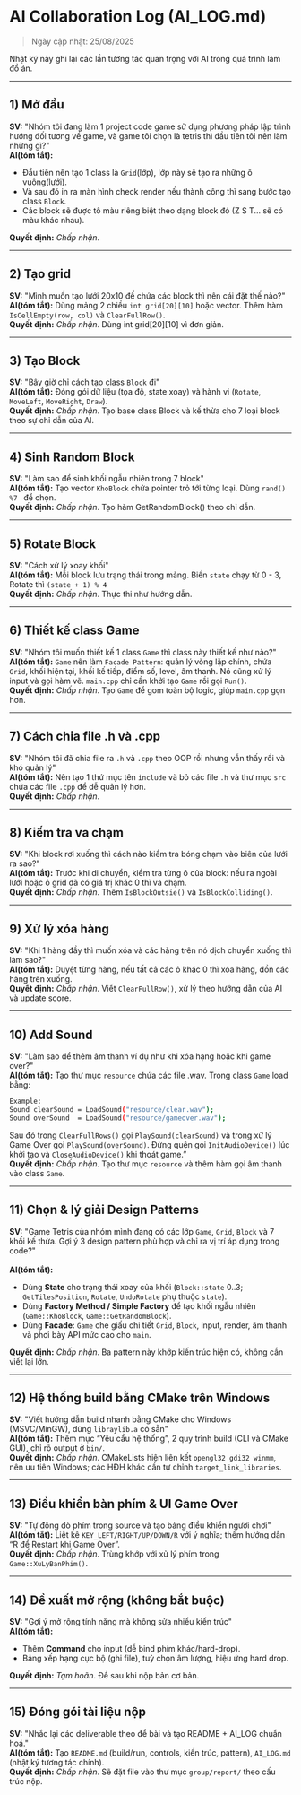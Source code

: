 # AI Collaboration Log (AI_LOG.md)

> Ngày cập nhật: 25/08/2025

Nhật ký này ghi lại các lần tương tác quan trọng với AI trong quá trình làm đồ án.

---

## 1) Mở đầu
**SV:** "Nhóm tôi đang làm 1 project code game sử dụng phương pháp lập trình hướng đối tương về game, và game tôi chọn là tetris thì đầu tiên
tôi nên làm những gì?"<br>
**AI(tóm tắt):**
- Đầu tiên nên tạo 1 class là `Grid`(lớp), lớp này sẽ tạo ra những ô vuông(lưới).
- Và sau đó in ra màn hình check render nếu thành công thì sang bước tạo class `Block`.
- Các block sẽ được tô màu riêng biệt theo dạng block đó (Z S T... sẽ có màu khác nhau).<br>

**Quyết định:** *Chấp nhận*.

---

## 2) Tạo grid 
**SV:** "Mình muốn tạo lưới 20x10 đế chứa các block thì nên cái đặt thế nào?"<br>
**AI(tóm tắt):** Dùng mảng 2 chiều `int grid[20][10]` hoặc vector. Thêm hàm `IsCellEmpty(row, col)` và `ClearFullRow()`.<br>
**Quyết định:** *Chấp nhận*. Dùng int grid[20][10] vì đơn giản.

---

## 3) Tạo Block
**SV:** "Bây giờ chỉ cách tạo class `Block` đi"<br>
**AI(tóm tắt):** Đóng gói dữ liệu (tọa độ, state xoay) và hành vi (`Rotate`, `MoveLeft`, `MoveRight`, `Draw`).<br>
**Quyết định:** *Chấp nhận*. Tạo base class Block và kế thừa cho 7 loại block theo sự chỉ dẫn của AI. 

---

## 4) Sinh Random Block
**SV:** "Làm sao để sinh khối ngẫu nhiên trong 7 block"<br> 
**AI(tóm tắt):** Tạo vector `KhoBlock` chứa pointer trỏ tới từng loại. Dùng `rand() %7 ` để chọn.<br>
**Quyết định:** *Chấp nhận*. Tạo hàm GetRandomBlock() theo chỉ dẫn.

---

## 5) Rotate Block
**SV:** "Cách xử lý xoay khối"<br>
**AI(tóm tắt):** Mỗi block lưu trạng thái trong mảng. Biến `state` chạy từ 0 - 3, Rotate thì `(state + 1) % 4`<br>
**Quyết định:** *Chấp nhận*. Thực thi như hướng dẫn.

---

## 6) Thiết kế class Game
**SV:** "Nhóm tôi muốn thiết kế 1 class `Game` thì class này thiết kế như nào?"<br>
**AI(tóm tắt):** `Game` nên làm `Facade Pattern`: quản lý vòng lặp chính, chứa `Grid`, khối hiện tại, khối kế tiếp, điểm số, level, 
âm thanh. Nó cũng xử lý input và gọi hàm vẽ. `main.cpp` chỉ cần khởi tạo `Game` rồi gọi `Run()`.<br> 
**Quyết định:** *Chấp nhận*. Tạo `Game` để gom toàn bộ logic, giúp `main.cpp` gọn hơn.

---

## 7) Cách chia file .h và .cpp
**SV:** "Nhóm tôi đã chia file ra `.h` và `.cpp` theo OOP rồi nhưng vẫn thấy rối và khó quản lý"<br>
**AI(tóm tắt):** Nên tạo 1 thứ mục tên `include` và bỏ các file `.h` và thư mục `src` chứa các file `.cpp` để dễ quản lý hơn.<br>
**Quyết định:** *Chấp nhận*. 

---

## 8) Kiếm tra va chạm
**SV:** "Khi block rơi xuống thì cách nào kiểm tra bóng chạm vào biên của lưới ra sao?"<br>
**AI(tóm tắt):** Trước khi di chuyển, kiểm tra từng ô của block: nếu ra ngoài lưới hoặc ô grid đã có giá trị khác 0 thì va chạm.<br>
**Quyết định:** *Chấp nhận*. Thêm `IsBlockOutsie()` và `IsBlockColliding()`.

---

## 9) Xử lý xóa hàng
**SV:** "Khi 1 hàng đầy thì muốn xóa và các hàng trên nó dịch chuyển xuống thì làm sao?"<br>
**AI(tóm tắt):** Duyệt từng hàng, nếu tất cả các ô khác 0 thì xóa hàng, dồn các hàng trên xuống.<br>
**Quyết định:** *Chấp nhận*. Viết `ClearFullRow()`, xử lý theo hướng dẫn của AI và update score.

---

## 10) Add Sound
**SV:** "Làm sao để thêm âm thanh ví dụ như khi xóa hạng hoặc khi game over?"<br>
**AI(tóm tắt):** Tạo thư mục `resource` chứa các file .wav. Trong class `Game` load bằng:
``` bash
Example:
Sound clearSound = LoadSound("resource/clear.wav");
Sound overSound  = LoadSound("resource/gameover.wav");
```
Sau đó trong `ClearFullRows()` gọi `PlaySound(clearSound)` và trong xử lý Game Over gọi `PlaySound(overSound)`. Đừng quên gọi `InitAudioDevice()` lúc khởi tạo và `CloseAudioDevice()` khi thoát game.”<br>
**Quyết định:** *Chấp nhận*. Tạo thư mục `resource` và thêm hàm gọi âm thanh vào class `Game`.

---

## 11) Chọn & lý giải Design Patterns
**SV:** "Game Tetris của nhóm mình đang có các lớp `Game`, `Grid`, `Block` và 7 khối kế thừa. Gợi ý 3 design pattern phù hợp và chỉ ra vị trí áp dụng trong code?"<br>  
**AI(tóm tắt):**
- Dùng **State** cho trạng thái xoay của khối (`Block::state` 0..3; `GetTilesPosition`, `Rotate`, `UndoRotate` phụ thuộc `state`).
- Dùng **Factory Method / Simple Factory** để tạo khối ngẫu nhiên (`Game::KhoBlock`, `Game::GetRandomBlock`).
- Dùng **Facade**: `Game` che giấu chi tiết `Grid`, `Block`, input, render, âm thanh và phơi bày API mức cao cho `main`.<br>

**Quyết định:** *Chấp nhận*. Ba pattern này khớp kiến trúc hiện có, không cần viết lại lớn.

---

## 12) Hệ thống build bằng CMake trên Windows
**SV:** "Viết hướng dẫn build nhanh bằng CMake cho Windows (MSVC/MinGW), dùng `libraylib.a` có sẵn"<br>
**AI(tóm tắt):** Thêm mục “Yêu cầu hệ thống”, 2 quy trình build (CLI và CMake GUI), chỉ rõ output ở `bin/`.<br>
**Quyết định:** *Chấp nhận*. CMakeLists hiện liên kết `opengl32 gdi32 winmm`, nên ưu tiên Windows; các HĐH khác cần tự chỉnh `target_link_libraries`.

---

## 13) Điều khiển bàn phím & UI Game Over
**SV:** "Tự động dò phím trong source và tạo bảng điều khiển người chơi"<br>
**AI(tóm tắt):** Liệt kê `KEY_LEFT/RIGHT/UP/DOWN/R` với ý nghĩa; thêm hướng dẫn “R để Restart khi Game Over”.  <br>
**Quyết định:** *Chấp nhận*. Trùng khớp với xử lý phím trong `Game::XuLyBanPhim()`.

---

## 14) Đề xuất mở rộng (không bắt buộc)
**SV:** "Gợi ý mở rộng tính năng mà không sửa nhiều kiến trúc"<br>
**AI(tóm tắt):**
- Thêm **Command** cho input (dễ bind phím khác/hard-drop).
- Bảng xếp hạng cục bộ (ghi file), tuỳ chọn âm lượng, hiệu ứng hard drop.<br>

**Quyết định:** *Tạm hoãn*. Để sau khi nộp bản cơ bản.

---

## 15) Đóng gói tài liệu nộp
**SV:** "Nhắc lại các deliverable theo đề bài và tạo README + AI_LOG chuẩn hoá." <br>
**AI(tóm tắt):** Tạo `README.md` (build/run, controls, kiến trúc, pattern), `AI_LOG.md` (nhật ký tương tác chính).<br>
**Quyết định:** *Chấp nhận*. Sẽ đặt file vào thư mục `group/report/` theo cấu trúc nộp.